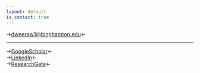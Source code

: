 ```yaml
---
layout: default
is_contact: true
---
```


->[dweeraw1@binghamton.edu](mailto:dweeraw1@binghamton.edu)<-  

---

->[GoogleScholar](https://scholar.google.com/citations?user=3NVkz0YAAAAJ&hl=en)<-  
->[LinkedIn](https://www.linkedin.com/in/darshana-lakmal-weerawarne-3b460b27)<-  
->[ResearchGate](https://www.researchgate.net/profile/Darshana_Weerawarne)<-  
